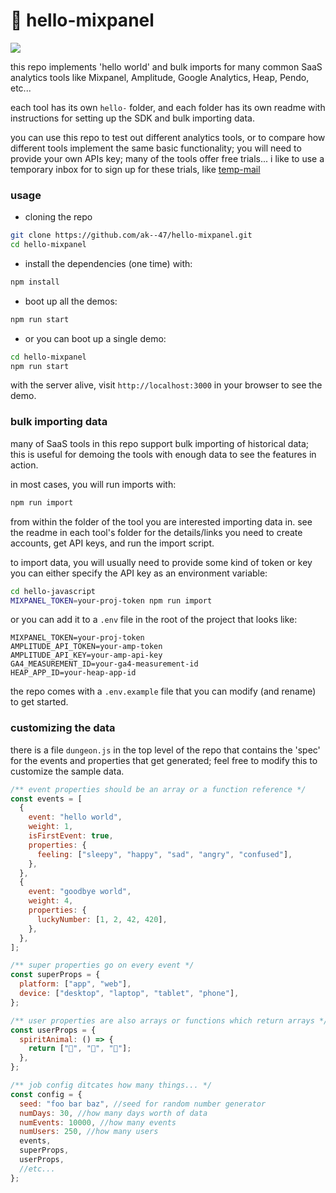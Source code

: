 # 👋 hello-mixpanel

<img src="https://aktunes.neocities.org/hello-mixpanel.gif" />

this repo implements 'hello world' and bulk imports for many common SaaS analytics tools like Mixpanel, Amplitude, Google Analytics, Heap, Pendo, etc...

each tool has its own `hello-` folder, and each folder has its own readme with instructions for setting up the SDK and bulk importing data.

you can use this repo to test out different analytics tools, or to compare how different tools implement the same basic functionality; you will need to provide your own APIs key; many of the tools offer free trials... i like to use a temporary inbox for to sign up for these trials, like [temp-mail](https://temp-mail.org/en/)

### usage

- cloning the repo

```bash
git clone https://github.com/ak--47/hello-mixpanel.git
cd hello-mixpanel
```

- install the dependencies (one time) with:

```bash
npm install
```

- boot up all the demos:

```bash
npm run start
```

- or you can boot up a single demo:

```bash
cd hello-mixpanel
npm run start
```

with the server alive, visit `http://localhost:3000` in your browser to see the demo.

### bulk importing data

many of SaaS tools in this repo support bulk importing of historical data; this is useful for demoing the tools with enough data to see the features in action.

in most cases, you will run imports with:

```bash
npm run import
```

from within the folder of the tool you are interested importing data in. see the readme in each tool's folder for the details/links you need to create accounts, get API keys, and run the import script.

to import data, you will usually need to provide some kind of token or key you can either specify the API key as an environment variable:

```bash
cd hello-javascript
MIXPANEL_TOKEN=your-proj-token npm run import
```

or you can add it to a `.env` file in the root of the project that looks like:

```env
MIXPANEL_TOKEN=your-proj-token
AMPLITUDE_API_TOKEN=your-amp-token
AMPLITUDE_API_KEY=your-amp-api-key
GA4_MEASUREMENT_ID=your-ga4-measurement-id
HEAP_APP_ID=your-heap-app-id
```

the repo comes with a `.env.example` file that you can modify (and rename) to get started.

### customizing the data

there is a file `dungeon.js` in the top level of the repo that contains the 'spec' for the events and properties that get generated; feel free to modify this to customize the sample data.

```javascript
/** event properties should be an array or a function reference */
const events = [
  {
    event: "hello world",
    weight: 1,
    isFirstEvent: true,
    properties: {
      feeling: ["sleepy", "happy", "sad", "angry", "confused"],
    },
  },
  {
    event: "goodbye world",
    weight: 4,
    properties: {
      luckyNumber: [1, 2, 42, 420],
    },
  },
];

/** super properties go on every event */
const superProps = {
  platform: ["app", "web"],
  device: ["desktop", "laptop", "tablet", "phone"],
};

/** user properties are also arrays or functions which return arrays */
const userProps = {
  spiritAnimal: () => {
    return ["🦄", "🐻", "🐍"];
  },
};

/** job config ditcates how many things... */
const config = {
  seed: "foo bar baz", //seed for random number generator
  numDays: 30, //how many days worth of data
  numEvents: 10000, //how many events
  numUsers: 250, //how many users
  events,
  superProps,
  userProps,
  //etc...
};
```
